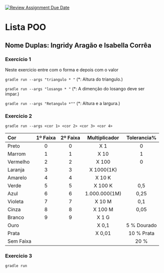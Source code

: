 [![Review Assignment Due Date](https://classroom.github.com/assets/deadline-readme-button-22041afd0340ce965d47ae6ef1cefeee28c7c493a6346c4f15d667ab976d596c.svg)](https://classroom.github.com/a/lksu5BDD)
# Lista POO 
 
## Nome Duplas: Ingridy Aragão e Isabella Corrêa 
 
 
 
### Exercício 1 
 
Neste exercicio entre com o forma e depois com o valor 
 
```gradle run --args "triangulo * "``` (*: Altura do triangulo.) 
 
```gradle run --args "losango * "``` (*: A dimenção do losango 
deve ser impar.) 
 
```gradle run --args "Retangulo *""``` (*: Altura e a largura.) 
 
 
### Exercicio 2 
 
```gradle run --args <cor 1> <cor 2> <cor 3> <cor 4>``` 
 
| Cor        | 1º Faixa | 2º Faixa | Multiplicador | Tolerancia% | 
|:-----------|:--------:|:--------:|:-------------:|:-----------:| 
| Preto      |    0     |    0     |      X 1      |      0      | 
| Marrom     |    1     |    1     |     X 10      |      1      | 
| Vermelho   |    2     |    2     |     X 100     |      0      | 
| Laranja    |    3     |    3     |  X 1000(1K)   |             | 
| Amarelo    |    4     |    4     |    X 10 K     |             | 
| Verde      |    5     |    5     |    X 100 K    |     0,5     | 
| Azul       |    6     |    6     | 1.000.000(1M) |    0,25     | 
| Violeta    |    7     |    7     |    X 10 M     |     0,1     | 
| Cinza      |    8     |    8     |    X 100 M    |    0,05     | 
| Branco     |    9     |    9     |     X 1 G     |             | 
| Ouro       |          |          |     X 0,1     | 5 % Dourado | 
| Prata      |          |          |    X 0,01     | 10 % Prata  | 
| Sem Faixa  |          |          |               |    20 %     | 
 
 
### Exercicio 3 
 
```gradle run``` 
